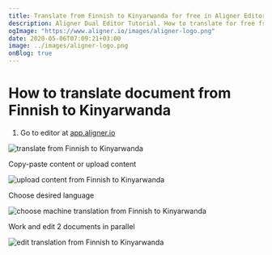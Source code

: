 ```yaml
---
title: Translate from Finnish to Kinyarwanda for free in Aligner Editor
description: Aligner Dual Editor Tutorial. How to translate for free from Finnish to Kinyarwanda. Aligner is multilingual document management platform. 
ogImage: "https://www.aligner.io/images/aligner-logo.png"
date: 2020-05-06T07:09:21+03:00
image: ../images/aligner-logo.png
onBlog: true
---
```


# How to translate document from Finnish to Kinyarwanda

1. Go to editor at [app.aligner.io](https://app.aligner.io "Aligner App web page")

![translate from Finnish to Kinyarwanda](../aligner-blank-editor.png "translate from Finnish to Kinyarwanda")

Copy-paste content or upload content

![upload content from Finnish to Kinyarwanda](../aligner-uploaded-document.png "upload content from Finnish to Kinyarwanda")

Choose desired language

![choose machine translation from Finnish to Kinyarwanda](../aligner-language-dropdown.png "choose machine translation from Finnish to Kinyarwanda")

Work and edit 2 documents in parallel

![edit translation from Finnish to Kinyarwanda](../aligner-double-sitded-editor.png "edit translation from Finnish to Kinyarwanda")

